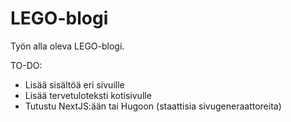 # LEGO-blogi

Työn alla oleva LEGO-blogi. 

TO-DO:
- Lisää sisältöä eri sivuille
- Lisää tervetuloteksti kotisivulle 
- Tutustu NextJS:ään tai Hugoon (staattisia sivugeneraattoreita)
